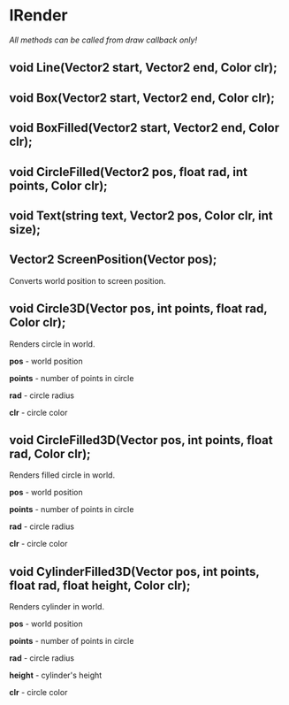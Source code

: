 # IRender

_All methods can be called from draw callback only!_

## void Line\(Vector2 start, Vector2 end, Color clr\);

## void Box\(Vector2 start, Vector2 end, Color clr\);

## void BoxFilled\(Vector2 start, Vector2 end, Color clr\);

## void CircleFilled\(Vector2 pos, float rad, int points, Color clr\);

## void Text\(string text, Vector2 pos, Color clr, int size\);

## Vector2 ScreenPosition\(Vector pos\);

Converts world position to screen position.

## void Circle3D\(Vector pos, int points, float rad, Color clr\);

Renders circle in world.

**pos** - world position

**points** - number of points in circle

**rad** - circle radius

**clr** - circle color

## void CircleFilled3D\(Vector pos, int points, float rad, Color clr\);

Renders filled circle in world.

**pos** - world position

**points** - number of points in circle

**rad** - circle radius

**clr** - circle color

## void CylinderFilled3D\(Vector pos, int points, float rad, float height, Color clr\);

Renders cylinder in world.

**pos** - world position

**points** - number of points in circle

**rad** - circle radius

**height** - cylinder's height

**clr** - circle color

